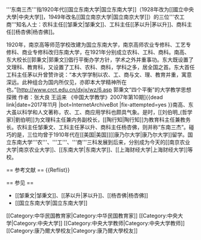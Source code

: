 '''东南三杰'''指1920年代[[国立东南大学|国立东南大学]]（1928年改为[[國立中央大學|中央大学]]，1949年改名[[国立南京大学|国立南京大学]]）的三位'''农工商'''知名人士：农科主任[[邹秉文|邹秉文]]、工科主任[[茅以升|茅以升]]、商科主任[[杨杏佛|杨杏佛]]。

1920年，南京高等师范学校改建为国立东南大学，南京高师农业专修科、工艺专修科、商业专修科改归东南大学，在1921年分别成立农科、工科、商科。南高、东大校长[[郭秉文|郭秉文]]倡行平衡办学方针，学术之外并重事功。东大既设置了文理科、教育科，又设置了工科、农科、商科，学科之多，居全国之首。东大首任工科主任茅以升曾赞许说：“本大学学制以农、工、商与文、理、教育并重，寓意深远。此种组合为国内所仅见，亦即本大学精神所在也。”<ref>[http://www.crct.edu.cn/dxjx/wz/6.asp 郭秉文“四个平衡”的大学教学思想探微 作者：张大良 王运来 《中国大学教学》2007年第10期]{{dead link|date=2017年11月 |bot=InternetArchiveBot |fix-attempted=yes }}</ref>南高、东大虽以科学和人文著称，农、工、商应用学科也颇具气象。是时，[[刘伯明_(哲学家)|劉伯明]]为文理科主任兼内务副校长，[[陶行知|陶行知]]为教育科主任兼教务长。农科主任邹秉文、工科主任茅以升、商科主任杨杏佛，则并称“东南三杰”。碰巧的是，三位均曾于1910年代在[[美国|美国]][[康乃尔大学|康乃尔大学]]留学。国立东南大学'''农'''、'''工'''、'''商'''三科发展到后来，分别成为今天的[[南京农业大学|南京农业大学]]、[[东南大学|东南大学]]、[[上海财经大学|上海财经大学]]等校。

== 参考文献 ==
{{Reflist}}

== 参见 ==
* [[邹秉文|邹秉文]]、[[茅以升|茅以升]]、[[杨杏佛|杨杏佛]]
* [[国立东南大学|国立东南大学]]

[[Category:中华民国教育家|Category:中华民国教育家]]
[[Category:中央大学|Category:中央大学]]
[[Category:中央大学教师|Category:中央大学教师]]
[[Category:康乃爾大學校友|Category:康乃爾大學校友]]